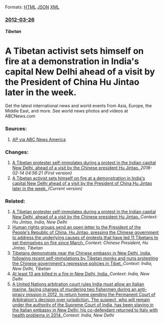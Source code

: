 
Formats: [HTML](/news/2012/03/26/a-tibetan-activist-sets-himself-on-fire-at-a-demonstration-in-india-s-capital-new-delhi-ahead-of-a-visit-by-the-president-of-china-hu-jintao.html)  [JSON](/news/2012/03/26/a-tibetan-activist-sets-himself-on-fire-at-a-demonstration-in-india-s-capital-new-delhi-ahead-of-a-visit-by-the-president-of-china-hu-jintao.json)  [XML](/news/2012/03/26/a-tibetan-activist-sets-himself-on-fire-at-a-demonstration-in-india-s-capital-new-delhi-ahead-of-a-visit-by-the-president-of-china-hu-jintao.xml)  

### [2012-03-26](/news/2012/03/26/index.md)

##### Tibetan
# A Tibetan activist sets himself on fire at a demonstration in India's capital New Delhi ahead of a visit by the President of China Hu Jintao later in the week. 

Get the latest international news and world events from Asia, Europe, the Middle East, and more. See world news photos and videos at ABCNews.com


### Sources:

1. [AP via ABC News America](http://abcnews.go.com/International/wireStory/tibetan-lights-afire-anti-china-protest-16000699#.T3Ah0WHxqix)

### Changes:

1. [A Tibetan protester self-immolates during a protest in the Indian capital New Delhi, ahead of a visit by the Chinese president Hu Jintao. ](/news/2012/03/26/a-tibetan-protester-self-immolates-during-a-protest-in-the-indian-capital-new-delhi-ahead-of-a-visit-by-the-chinese-president-hu-jintao.md) _2018-02-14 04:56:21 (First version)_
1. [A Tibetan activist sets himself on fire at a demonstration in India's capital New Delhi ahead of a visit by the President of China Hu Jintao later in the week. ](/news/2012/03/26/a-tibetan-activist-sets-himself-on-fire-at-a-demonstration-in-india-s-capital-new-delhi-ahead-of-a-visit-by-the-president-of-china-hu-jintao.md) _(Current version)_

### Related:

1. [A Tibetan protester self-immolates during a protest in the Indian capital New Delhi, ahead of a visit by the Chinese president Hu Jintao. ](/news/2012/03/26/a-tibetan-protester-self-immolates-during-a-protest-in-the-indian-capital-new-delhi-ahead-of-a-visit-by-the-chinese-president-hu-jintao.md) _Context: Hu Jintao, India, New Delhi_
2. [Human rights groups send an open letter to the President of the People's Republic of China, Hu Jintao, pressing the Chinese government to address the underlying causes of protests that have led 11 Tibetans to set themselves on fire since March. ](/news/2011/11/8/human-rights-groups-send-an-open-letter-to-the-president-of-the-people-s-republic-of-china-hu-jintao-pressing-the-chinese-government-to-ad.md) _Context: Chinese President, Hu Jintao, Tibetan_
3. [Tibetans demonstrate near the Chinese embassy in New Delhi, India, following recent self-immolations by Tibetan monks and nuns protesting the Chinese government's repressive policies in Tibet. ](/news/2011/11/16/tibetans-demonstrate-near-the-chinese-embassy-in-new-delhi-india-following-recent-self-immolations-by-tibetan-monks-and-nuns-protesting-th.md) _Context: India, New Delhi, Tibetan_
4. [At least 13 are killed in a fire in New Delhi, India. ](/news/2016/11/11/at-least-13-are-killed-in-a-fire-in-new-delhi-india.md) _Context: India, New Delhi_
5. [A United Nations arbitration court rules India must allow an Italian marine, facing charges of murdering two fishermen during an anti-piracy mission in 2012, to return home pending the Permanent Court of Arbitration's decision over jurisdiction. The suspect, who will remain under the authority of the Supreme Court of India, has been staying in the Italian embassy in New Delhi; his co-defendant returned to Italy with health problems in 2014. ](/news/2016/05/2/a-united-nations-arbitration-court-rules-india-must-allow-an-italian-marine-facing-charges-of-murdering-two-fishermen-during-an-anti-piracy.md) _Context: India, New Delhi_
